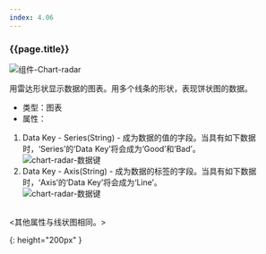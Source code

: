 ```yaml
---
index: 4.06
---
```

### {{page.title}}
![组件-Chart-radar][chart-radar-01]

用雷达形状显示数据的图表。用多个线条的形状，表现饼状图的数据。

- 类型：图表
- 属性：
1. Data Key - Series(String) - 成为数据的值的字段。当具有如下数据时，‘Series’的‘Data Key’将会成为‘Good’和‘Bad’。  
![chart-radar-数据键][chart-radar-01]
1. Data Key - Axis(String) - 成为数据的标签的字段。当具有如下数据时，‘Axis’的‘Data Key’将会成为‘Line’。  
![chart-radar-数据键][chart-radar-01]  

<br>
<其他属性与线状图相同。>


[chart-radar-01]: {{site.baseurl}}/assets/components/chart-radar-01.png
{: height="200px" }
